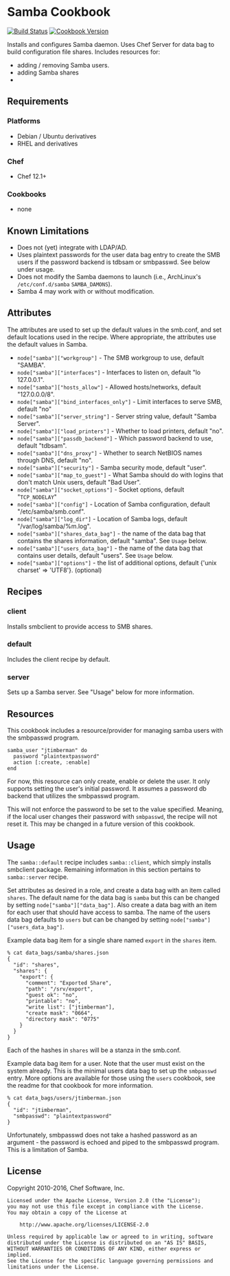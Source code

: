 # Samba Cookbook

[![Build Status](https://travis-ci.org/sous-chefs/samba.svg?branch=master)](https://travis-ci.org/sous-chefs/samba) [![Cookbook Version](https://img.shields.io/cookbook/v/samba.svg)](https://supermarket.chef.io/cookbooks/samba)

Installs and configures Samba daemon.
Uses Chef Server for data bag to build configuration file shares.
Includes resources for:
- adding / removing Samba users.
- adding Samba shares
-


## Requirements

### Platforms

- Debian / Ubuntu derivatives
- RHEL and derivatives

### Chef

- Chef 12.1+

### Cookbooks

- none

## Known Limitations

- Does not (yet) integrate with LDAP/AD.
- Uses plaintext passwords for the user data bag entry to create the SMB users if the password backend is tdbsam or smbpasswd. See below under usage.
- Does not modify the Samba daemons to launch (i.e., ArchLinux's `/etc/conf.d/samba` `SAMBA_DAMONS`).
- Samba 4 may work with or without modification.

## Attributes

The attributes are used to set up the default values in the smb.conf, and set default locations used in the recipe. Where appropriate, the attributes use the default values in Samba.

- `node["samba"]["workgroup"]` - The SMB workgroup to use, default "SAMBA".
- `node["samba"]["interfaces"]` - Interfaces to listen on, default "lo 127.0.0.1".
- `node["samba"]["hosts_allow"]` - Allowed hosts/networks, default "127.0.0.0/8".
- `node["samba"]["bind_interfaces_only"]` - Limit interfaces to serve SMB, default "no"
- `node["samba"]["server_string"]` - Server string value, default "Samba Server".
- `node["samba"]["load_printers"]` - Whether to load printers, default "no".
- `node["samba"]["passdb_backend"]` - Which password backend to use, default "tdbsam".
- `node["samba"]["dns_proxy"]` - Whether to search NetBIOS names through DNS, default "no".
- `node["samba"]["security"]` - Samba security mode, default "user".
- `node["samba"]["map_to_guest"]` - What Samba should do with logins that don't match Unix users, default "Bad User".
- `node["samba"]["socket_options"]` - Socket options, default "`TCP_NODELAY`"
- `node["samba"]["config"]` - Location of Samba configuration, default "/etc/samba/smb.conf".
- `node["samba"]["log_dir"]` - Location of Samba logs, default "/var/log/samba/%m.log".
- `node["samba"]["shares_data_bag"]` - the name of the data bag that contains the shares information, default "samba". See `Usage` below.
- `node["samba"]["users_data_bag"]` - the name of the data bag that contains user details, default "users". See `Usage` below.
- `node["samba"]["options"]` - the list of additional options, default {'unix charset' => 'UTF8'}. (optional)

## Recipes

### client

Installs smbclient to provide access to SMB shares.

### default

Includes the client recipe by default.

### server

Sets up a Samba server. See "Usage" below for more information.

## Resources

This cookbook includes a resource/provider for managing samba users with the smbpasswd program.

```
samba_user "jtimberman" do
  password "plaintextpassword"
  action [:create, :enable]
end
```

For now, this resource can only create, enable or delete the user. It only supports setting the user's initial password. It assumes a password db backend that utilizes the smbpasswd program.

This will not enforce the password to be set to the value specified. Meaning, if the local user changes their password with `smbpasswd`, the recipe will not reset it. This may be changed in a future version of this cookbook.

## Usage

The `samba::default` recipe includes `samba::client`, which simply installs smbclient package. Remaining information in this section pertains to `samba::server` recipe.

Set attributes as desired in a role, and create a data bag with an item called `shares`. The default name for the data bag is `samba` but this can be changed by setting `node["samba"]["data_bag"]`. Also create a data bag with an item for each user that should have access to samba. The name of the users data bag defaults to `users` but can be changed by setting `node["samba"]["users_data_bag"]`.

Example data bag item for a single share named `export` in the `shares` item.

```
% cat data_bags/samba/shares.json
{
  "id": "shares",
  "shares": {
    "export": {
      "comment": "Exported Share",
      "path": "/srv/export",
      "guest ok": "no",
      "printable": "no",
      "write list": ["jtimberman"],
      "create mask": "0664",
      "directory mask": "0775"
    }
  }
}
```

Each of the hashes in `shares` will be a stanza in the smb.conf.

Example data bag item for a user. Note that the user must exist on the system already. This is the minimal users data bag to set up the `smbpasswd` entry. More options are available for those using the `users` cookbook, see the readme for that cookbook for more information.

```
% cat data_bags/users/jtimberman.json
{
  "id": "jtimberman",
  "smbpasswd": "plaintextpassword"
}
```

Unfortunately, smbpasswd does not take a hashed password as an argument - the password is echoed and piped to the smbpasswd program. This is a limitation of Samba.
## License

Copyright 2010-2016, Chef Software, Inc.

```text
Licensed under the Apache License, Version 2.0 (the "License");
you may not use this file except in compliance with the License.
You may obtain a copy of the License at

    http://www.apache.org/licenses/LICENSE-2.0

Unless required by applicable law or agreed to in writing, software
distributed under the License is distributed on an "AS IS" BASIS,
WITHOUT WARRANTIES OR CONDITIONS OF ANY KIND, either express or implied.
See the License for the specific language governing permissions and
limitations under the License.
```
